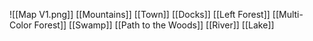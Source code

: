 ![[Map V1.png]]
[[Mountains]]
[[Town]]
[[Docks]]
[[Left Forest]]
[[Multi-Color Forest]]
[[Swamp]]
[[Path to the Woods]]
[[River]]
[[Lake]]
